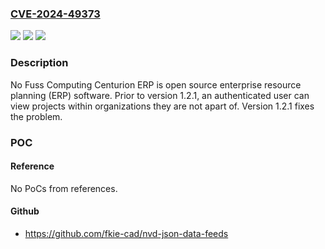### [CVE-2024-49373](https://cve.mitre.org/cgi-bin/cvename.cgi?name=CVE-2024-49373)
![](https://img.shields.io/static/v1?label=Product&message=centurion_erp&color=blue)
![](https://img.shields.io/static/v1?label=Version&message=%3D%20%3C%201.2.1%20&color=brighgreen)
![](https://img.shields.io/static/v1?label=Vulnerability&message=CWE-653%3A%20Improper%20Isolation%20or%20Compartmentalization&color=brighgreen)

### Description

No Fuss Computing Centurion ERP is open source enterprise resource planning (ERP) software. Prior to version 1.2.1, an authenticated user can view projects within organizations they are not apart of. Version 1.2.1 fixes the problem.

### POC

#### Reference
No PoCs from references.

#### Github
- https://github.com/fkie-cad/nvd-json-data-feeds

